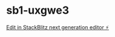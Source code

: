 # sb1-uxgwe3

[Edit in StackBlitz next generation editor ⚡️](https://stackblitz.com/~/github.com/EslamKamelRagab/sb1-uxgwe3)